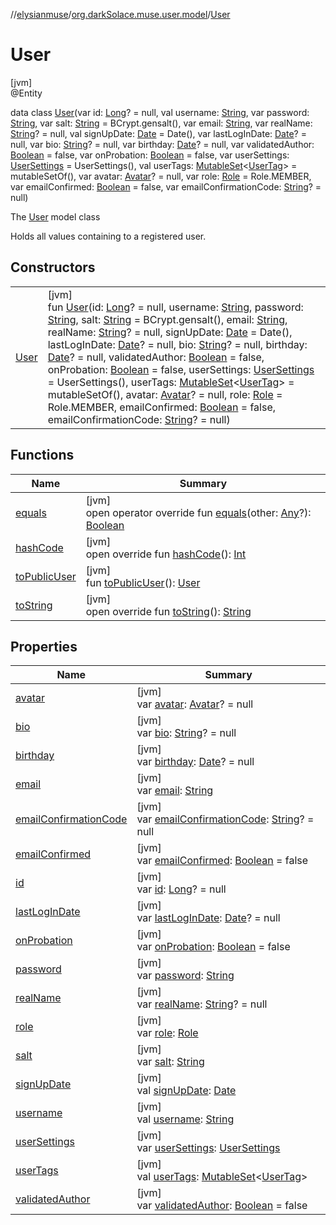 //[elysianmuse](../../../index.md)/[org.darkSolace.muse.user.model](../index.md)/[User](index.md)

# User

[jvm]\
@Entity

data class [User](index.md)(var id: [Long](https://kotlinlang.org/api/latest/jvm/stdlib/kotlin/-long/index.html)? = null, val username: [String](https://kotlinlang.org/api/latest/jvm/stdlib/kotlin/-string/index.html), var password: [String](https://kotlinlang.org/api/latest/jvm/stdlib/kotlin/-string/index.html), var salt: [String](https://kotlinlang.org/api/latest/jvm/stdlib/kotlin/-string/index.html) = BCrypt.gensalt(), var email: [String](https://kotlinlang.org/api/latest/jvm/stdlib/kotlin/-string/index.html), var realName: [String](https://kotlinlang.org/api/latest/jvm/stdlib/kotlin/-string/index.html)? = null, val signUpDate: [Date](https://docs.oracle.com/javase/8/docs/api/java/util/Date.html) = Date(), var lastLogInDate: [Date](https://docs.oracle.com/javase/8/docs/api/java/util/Date.html)? = null, var bio: [String](https://kotlinlang.org/api/latest/jvm/stdlib/kotlin/-string/index.html)? = null, var birthday: [Date](https://docs.oracle.com/javase/8/docs/api/java/util/Date.html)? = null, var validatedAuthor: [Boolean](https://kotlinlang.org/api/latest/jvm/stdlib/kotlin/-boolean/index.html) = false, var onProbation: [Boolean](https://kotlinlang.org/api/latest/jvm/stdlib/kotlin/-boolean/index.html) = false, var userSettings: [UserSettings](../-user-settings/index.md) = UserSettings(), val userTags: [MutableSet](https://kotlinlang.org/api/latest/jvm/stdlib/kotlin.collections/-mutable-set/index.html)&lt;[UserTag](../-user-tag/index.md)&gt; = mutableSetOf(), var avatar: [Avatar](../-avatar/index.md)? = null, var role: [Role](../-role/index.md) = Role.MEMBER, var emailConfirmed: [Boolean](https://kotlinlang.org/api/latest/jvm/stdlib/kotlin/-boolean/index.html) = false, var emailConfirmationCode: [String](https://kotlinlang.org/api/latest/jvm/stdlib/kotlin/-string/index.html)? = null)

The [User](index.md) model class

Holds all values containing to a registered user.

## Constructors

| | |
|---|---|
| [User](-user.md) | [jvm]<br>fun [User](-user.md)(id: [Long](https://kotlinlang.org/api/latest/jvm/stdlib/kotlin/-long/index.html)? = null, username: [String](https://kotlinlang.org/api/latest/jvm/stdlib/kotlin/-string/index.html), password: [String](https://kotlinlang.org/api/latest/jvm/stdlib/kotlin/-string/index.html), salt: [String](https://kotlinlang.org/api/latest/jvm/stdlib/kotlin/-string/index.html) = BCrypt.gensalt(), email: [String](https://kotlinlang.org/api/latest/jvm/stdlib/kotlin/-string/index.html), realName: [String](https://kotlinlang.org/api/latest/jvm/stdlib/kotlin/-string/index.html)? = null, signUpDate: [Date](https://docs.oracle.com/javase/8/docs/api/java/util/Date.html) = Date(), lastLogInDate: [Date](https://docs.oracle.com/javase/8/docs/api/java/util/Date.html)? = null, bio: [String](https://kotlinlang.org/api/latest/jvm/stdlib/kotlin/-string/index.html)? = null, birthday: [Date](https://docs.oracle.com/javase/8/docs/api/java/util/Date.html)? = null, validatedAuthor: [Boolean](https://kotlinlang.org/api/latest/jvm/stdlib/kotlin/-boolean/index.html) = false, onProbation: [Boolean](https://kotlinlang.org/api/latest/jvm/stdlib/kotlin/-boolean/index.html) = false, userSettings: [UserSettings](../-user-settings/index.md) = UserSettings(), userTags: [MutableSet](https://kotlinlang.org/api/latest/jvm/stdlib/kotlin.collections/-mutable-set/index.html)&lt;[UserTag](../-user-tag/index.md)&gt; = mutableSetOf(), avatar: [Avatar](../-avatar/index.md)? = null, role: [Role](../-role/index.md) = Role.MEMBER, emailConfirmed: [Boolean](https://kotlinlang.org/api/latest/jvm/stdlib/kotlin/-boolean/index.html) = false, emailConfirmationCode: [String](https://kotlinlang.org/api/latest/jvm/stdlib/kotlin/-string/index.html)? = null) |

## Functions

| Name | Summary |
|---|---|
| [equals](equals.md) | [jvm]<br>open operator override fun [equals](equals.md)(other: [Any](https://kotlinlang.org/api/latest/jvm/stdlib/kotlin/-any/index.html)?): [Boolean](https://kotlinlang.org/api/latest/jvm/stdlib/kotlin/-boolean/index.html) |
| [hashCode](hash-code.md) | [jvm]<br>open override fun [hashCode](hash-code.md)(): [Int](https://kotlinlang.org/api/latest/jvm/stdlib/kotlin/-int/index.html) |
| [toPublicUser](to-public-user.md) | [jvm]<br>fun [toPublicUser](to-public-user.md)(): [User](index.md) |
| [toString](to-string.md) | [jvm]<br>open override fun [toString](to-string.md)(): [String](https://kotlinlang.org/api/latest/jvm/stdlib/kotlin/-string/index.html) |

## Properties

| Name | Summary |
|---|---|
| [avatar](avatar.md) | [jvm]<br>var [avatar](avatar.md): [Avatar](../-avatar/index.md)? = null |
| [bio](bio.md) | [jvm]<br>var [bio](bio.md): [String](https://kotlinlang.org/api/latest/jvm/stdlib/kotlin/-string/index.html)? = null |
| [birthday](birthday.md) | [jvm]<br>var [birthday](birthday.md): [Date](https://docs.oracle.com/javase/8/docs/api/java/util/Date.html)? = null |
| [email](email.md) | [jvm]<br>var [email](email.md): [String](https://kotlinlang.org/api/latest/jvm/stdlib/kotlin/-string/index.html) |
| [emailConfirmationCode](email-confirmation-code.md) | [jvm]<br>var [emailConfirmationCode](email-confirmation-code.md): [String](https://kotlinlang.org/api/latest/jvm/stdlib/kotlin/-string/index.html)? = null |
| [emailConfirmed](email-confirmed.md) | [jvm]<br>var [emailConfirmed](email-confirmed.md): [Boolean](https://kotlinlang.org/api/latest/jvm/stdlib/kotlin/-boolean/index.html) = false |
| [id](id.md) | [jvm]<br>var [id](id.md): [Long](https://kotlinlang.org/api/latest/jvm/stdlib/kotlin/-long/index.html)? = null |
| [lastLogInDate](last-log-in-date.md) | [jvm]<br>var [lastLogInDate](last-log-in-date.md): [Date](https://docs.oracle.com/javase/8/docs/api/java/util/Date.html)? = null |
| [onProbation](on-probation.md) | [jvm]<br>var [onProbation](on-probation.md): [Boolean](https://kotlinlang.org/api/latest/jvm/stdlib/kotlin/-boolean/index.html) = false |
| [password](password.md) | [jvm]<br>var [password](password.md): [String](https://kotlinlang.org/api/latest/jvm/stdlib/kotlin/-string/index.html) |
| [realName](real-name.md) | [jvm]<br>var [realName](real-name.md): [String](https://kotlinlang.org/api/latest/jvm/stdlib/kotlin/-string/index.html)? = null |
| [role](role.md) | [jvm]<br>var [role](role.md): [Role](../-role/index.md) |
| [salt](salt.md) | [jvm]<br>var [salt](salt.md): [String](https://kotlinlang.org/api/latest/jvm/stdlib/kotlin/-string/index.html) |
| [signUpDate](sign-up-date.md) | [jvm]<br>val [signUpDate](sign-up-date.md): [Date](https://docs.oracle.com/javase/8/docs/api/java/util/Date.html) |
| [username](username.md) | [jvm]<br>val [username](username.md): [String](https://kotlinlang.org/api/latest/jvm/stdlib/kotlin/-string/index.html) |
| [userSettings](user-settings.md) | [jvm]<br>var [userSettings](user-settings.md): [UserSettings](../-user-settings/index.md) |
| [userTags](user-tags.md) | [jvm]<br>val [userTags](user-tags.md): [MutableSet](https://kotlinlang.org/api/latest/jvm/stdlib/kotlin.collections/-mutable-set/index.html)&lt;[UserTag](../-user-tag/index.md)&gt; |
| [validatedAuthor](validated-author.md) | [jvm]<br>var [validatedAuthor](validated-author.md): [Boolean](https://kotlinlang.org/api/latest/jvm/stdlib/kotlin/-boolean/index.html) = false |

